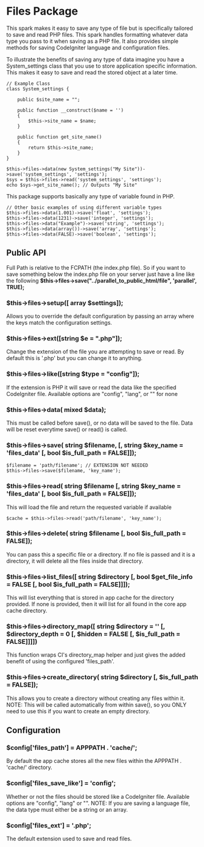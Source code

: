 # Files Package

This spark makes it easy to save any type of file but is specifically tailored to save and read PHP files. This spark handles formatting whatever data type you pass to it when saving as a PHP file. It also provides simple methods for saving CodeIgniter language and configuration files.

To illustrate the benefits of saving any type of data imagine you have a System_settings class that you use to store application specific information. This makes it easy to save and read the stored object at a later time.

	// Example Class
	class System_settings {
		
		public $site_name = "";
		
		public function __construct($name = '')
		{
			$this->site_name = $name;
		}
		
		public function get_site_name()
		{
			return $this->site_name;
		}
	}

	$this->files->data(new System_settings("My Site"))->save('system_settings', 'settings');
	$sys = $this->files->read('system_settings', 'settings');
	echo $sys->get_site_name(); // Outputs "My Site"

This package supports basically any type of variable found in PHP.

	// Other basic examples of using different variable types
	$this->files->data(1.001)->save('float', 'settings');
	$this->files->data(1231)->save('integer', 'settings');
	$this->files->data("Example")->save('string', 'settings');
	$this->files->data(array())->save('array', 'settings');
	$this->files->data(FALSE)->save('boolean', 'settings');
	

## Public API

Full Path is relative to the FCPATH (the index.php file). So if you want to save something below the index.php file on your server just have a line like the following **$this->files->save("../parallel_to_public_html/file", 'parallel', TRUE);**

### $this->files->setup([ array $settings]);
Allows you to override the default configuration by passing an array where the keys match the configuration settings.

### $this->files->ext([string $e = ".php"]);
Change the extension of the file you are attempting to save or read. By default this is '.php' but you can change it to anything.

### $this->files->like([string $type = "config"]);
If the extension is PHP it will save or read the data like the specified CodeIgniter file. Available options are "config", "lang", or "" for none

### $this->files->data( mixed $data);
This must be called before save(), or no data will be saved to the file. Data will be reset everytime save() or read() is called.
	
### $this->files->save( string $filename, [, string $key_name = 'files_data' [, bool $is_full_path = FALSE]]);

	$filename = 'path/filename'; // EXTENSION NOT NEEDED
	$this->files->save($filename, 'key_name');

### $this->files->read( string $filename [, string $key_name = 'files_data' [, bool $is_full_path = FALSE]]);
This will load the file and return the requested variable if available

	$cache = $this->files->read('path/filename', 'key_name');
	
### $this->files->delete( string $filename [, bool $is_full_path = FALSE]);
You can pass this a specific file or a directory. If no file is passed and it is a directory, it will delete all the files inside that directory.

### $this->files->list_files([ string $directory [, bool $get_file_info = FALSE [, bool $is_full_path = FALSE]]]);
This will list everything that is stored in app cache for the directory provided. If none is provided, then it will list for all found in the core app cache directory.

### $this->files->directory_map([ string $directory = '' [, $directory_depth = 0 [, $hidden = FALSE [, $is_full_path = FALSE]]]])
This function wraps CI's directory_map helper and just gives the added benefit of using the configured 'files_path'.

### $this->files->create_directory( string $directory [, $is_full_path = FALSE]);
This allows you to create a directory without creating any files within it. 
NOTE: This will be called automatically from within save(), so you ONLY need to use this if you want to create an empty directory.


## Configuration

### $config['files_path'] = APPPATH . 'cache/';
By default the app cache stores all the new files within the APPPATH . 'cache/' directory.

### $config['files_save_like'] = 'config';
Whether or not the files should be stored like a CodeIgniter file. Available options are "config", "lang" or "".
NOTE: If you are saving a language file, the data type must either be a string or an array.

### $config['files_ext'] = '.php';
The default extension used to save and read files.